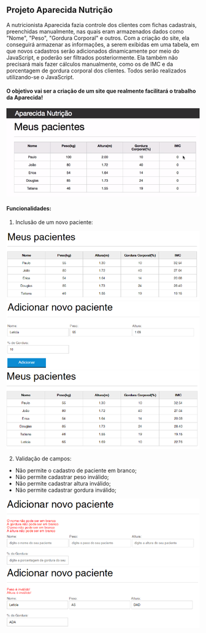 ## Projeto Aparecida Nutrição

A nutricionista Aparecida fazia controle dos clientes com fichas cadastrais, preenchidas manualmente, nas quais eram armazenados dados como "Nome", "Peso", "Gordura Corporal" e outros. Com a criação do site, ela conseguirá armazenar as informações, a serem exibidas em uma tabela, em que novos cadastros serão adicionados dinamicamente por meio do JavaScript, e poderão ser filtrados posteriormente. Ela também não precisará mais fazer cálculos manualmente, como os de IMC e da porcentagem de gordura corporal dos clientes. Todos serão realizados utilizando-se o JavaScript. 

#### O objetivo vai ser a criação de um site que realmente facilitará o trabalho da Aparecida!

![](/img/tabela-aparecida-nutricao.png)

#### Funcionalidades:

1. Inclusão de um novo paciente:

![](/img/tabela-pacientes.png)
![](/img/cadastro-paciente.png)
![](/img/nova-lista-pacientes.png)

2. Validação de campos:

- Não permite o cadastro de paciente em branco;
- Não permite cadastrar peso inválido;
- Não permite cadastrar altura inválido;
- Não permite cadastrar gordura inválido;

![](/img/valida-campo-em-branco.png)
![](/img/valida-valores-invalidos.png)

